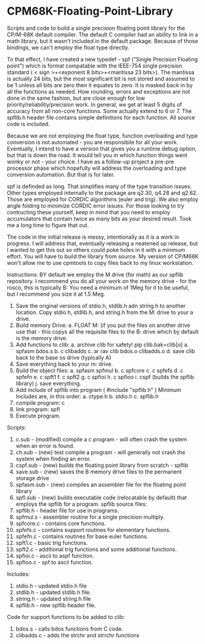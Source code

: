 # CPM68K-Floating-Point-Library
Scripts and code to build a single precision floating point library for the CP/M-68K default compiler.
The default C compiler had an ability to link in a math library, but it wasn't included in the default package.
Because of those bindings, we can't employ the float type directly.

To that effect, I have created a new typedef - spf ("Single Precision Floating point") which is format compatable with the IEEE-754 single precision standard ( < sign >+<exponent 8 bits>+<mantissa 23 bits>). The mantissa is actually 24 bits, but the most significant bit is not stored and assumed to be 1 unless all bits are zero then it equates to zero. It is masked back in by all the functions as needed. How rounding, errors and exceptions are not done in the same fashion, but are close enough for low priority/reliability/precision work.  In general, we get at least 5 digits of accuracy from all non-core functions.  Some actually extend to 6 or 7.  The spflib.h header file contains simple definitions for each function.  All source code is included.

Because we are not employing the float type, function overloading and type conversion is not automated - you are responsibile for all your work.  Eventually, I intend to have a version that gives you a runtime debug option, but that is down the road.  It would tell you in which function things went wonky or not - your choice.  I have as a follow-up project a pre-pre processor phase which hopefully will address the overloading and type conversion automation.  But that is for later.

spf is definded as long.  That simplifies many of the type transition issues.  Other types employed internally to the package are q2.30, q4.28 and q2.62.  Those are employed for CORDIC algorithms (euler and trig).  We also employ angle folding to minimize CORDIC error issues.  For those looking to try contructing these yourself, keep in mind that you need to employ accumulators that contain twice as many bits as your desired result.  Took me a long time to figure that out.

The code in the initial release is messy, intentionally as it is a work in progress.  I will address that, eventually releasing a neatened up release, but I wanted to get this out so others could poke holes in it with a minimum effort. You will have to build the library from source.  My version of CP/M68K won't allow me to use cpmtools to copy files back to my linux workstation.

Instructions:  BY default we employ the M drive (for math) as our spflib repository.  I recommend you do all your work on the memory drive - for the rosco, this is typically B:  You need a minimum of 1Meg for it to be useful, but I recommend you size it at 1.5 Meg.

1. Save the original versions of stdio.h, stdlib.h adn string.h to another location.  Copy stdio.h, stdlib.h, and string.h from the M: drive to your a drive.
2. Build memory Drive:
   a. FLOAT M:  (if you put the files on another drive use that - this copys all the requisite files to the B:         drive which by default is the memory drive.
3. Add functions to clib:
   a. archive clib for safety!  pip clib.bak=clib[o]
   a. spfasm bdos.s
   b. c clibadds
   c. ar rav clib bdos.o clibadds.o
   d. save clib back to the base os drive (typically A)
4. Save everything back to your m: drive.
5. Build the object files:
   a. spfasm spfmul
   b. c spfcore
   c. c spfefs
   d. c spfefn
   e. c spft1
   f. c spft2
   g. c spfioi
   h. c spfioo
   i. cspf (builds the spflib library)
   j. save everything.
6. Add include of spflib into program (  #include "spflib.h"  )
   Minimum Includes are, in this order:
   a. ctype.h
   b. stdio.h
   c. spflib.h
7. compile program:  c <program name>
8. link program: spfl <program name>
9. Execute program.


Scripts:
1. c.sub - (modified) compile a c program - will often crash the system when an error is found.
2. ch.sub - (new) test compile a program - will generally not crash the system when finding an error.
3. cspf.sub - (new) builds the floating point library from scratch - spflib
4. save.sub - (new) saves the B memory drive files to the permanent storage drive
5. spfasm.sub - (new) compiles an assembler file for the floating point library
6. spfl.sub - (new) builds executable code (relocatable by default) that employs
           the spflib for a program.
spflib source files:
1.  spflib.h - header file for use in programs.
2.  spfmul.s - assembler routine for a single precision multiply.
3. spfcore.c - contains core functions.
4. spfefs.c - contains support routines for elementary functions.
5. spfefn.c - contains routines for base euler functions.
6. spft1.c - basic trig functions.
7. spft2.c - additional trig functions and some additional functions.
8. spfioi.c - ascii to aspf function.
9. spfioo.c - spf to ascii function.

Includes:
1. stdio.h - updated stdio.h file
2. stdlib.h - updated stdlib.h file.
3. string.h - updated string.h file
4. spflib.h - new spflib header file.



Code for support functions to be added to clib:
1. bdos.s - calls bdos functions from C code.
2. clibadds.c - adds the strchr and strrchr functions
